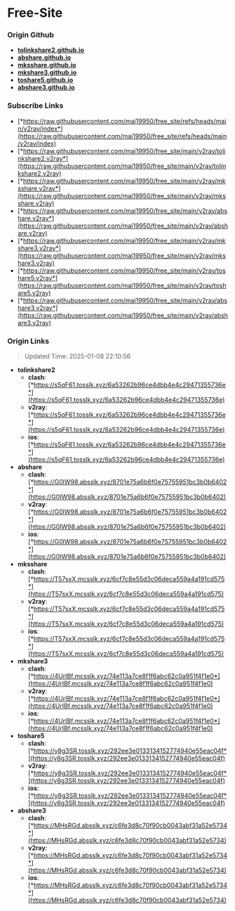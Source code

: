 # Free-Site

### Origin Github

- [**tolinkshare2.github.io**](https://github.com/tolinkshare2/tolinkshare2.github.io)
- [**abshare.github.io**](https://github.com/abshare/abshare.github.io)
- [**mksshare.github.io**](https://github.com/mksshare/mksshare.github.io)
- [**mkshare3.github.io**](https://github.com/mkshare3/mkshare3.github.io)
- [**toshare5.github.io**](https://github.com/toshare5/toshare5.github.io)
- [**abshare3.github.io**](https://github.com/abshare3/abshare3.github.io)

### Subscribe Links

- [*https://raw.githubusercontent.com/mai19950/free_site/refs/heads/main/v2ray/index*](https://raw.githubusercontent.com/mai19950/free_site/refs/heads/main/v2ray/index)
- [*https://raw.githubusercontent.com/mai19950/free_site/main/v2ray/tolinkshare2.v2ray*](https://raw.githubusercontent.com/mai19950/free_site/main/v2ray/tolinkshare2.v2ray)
- [*https://raw.githubusercontent.com/mai19950/free_site/main/v2ray/mksshare.v2ray*](https://raw.githubusercontent.com/mai19950/free_site/main/v2ray/mksshare.v2ray)
- [*https://raw.githubusercontent.com/mai19950/free_site/main/v2ray/abshare.v2ray*](https://raw.githubusercontent.com/mai19950/free_site/main/v2ray/abshare.v2ray)
- [*https://raw.githubusercontent.com/mai19950/free_site/main/v2ray/mkshare3.v2ray*](https://raw.githubusercontent.com/mai19950/free_site/main/v2ray/mkshare3.v2ray)
- [*https://raw.githubusercontent.com/mai19950/free_site/main/v2ray/toshare5.v2ray*](https://raw.githubusercontent.com/mai19950/free_site/main/v2ray/toshare5.v2ray)
- [*https://raw.githubusercontent.com/mai19950/free_site/main/v2ray/abshare3.v2ray*](https://raw.githubusercontent.com/mai19950/free_site/main/v2ray/abshare3.v2ray)

### Origin Links

> Updated Time: 2025-01-08 22:10:56

- **tolinkshare2**
  - **clash**: [*https://s5qF61.tosslk.xyz/6a53262b96ce4dbb4e4c29471355736e*](https://s5qF61.tosslk.xyz/6a53262b96ce4dbb4e4c29471355736e)
  - **v2ray**: [*https://s5qF61.tosslk.xyz/6a53262b96ce4dbb4e4c29471355736e*](https://s5qF61.tosslk.xyz/6a53262b96ce4dbb4e4c29471355736e)
  - **ios**: [*https://s5qF61.tosslk.xyz/6a53262b96ce4dbb4e4c29471355736e*](https://s5qF61.tosslk.xyz/6a53262b96ce4dbb4e4c29471355736e)
- **abshare**
  - **clash**: [*https://G0IW98.absslk.xyz/8701e75a6b6f0e75755951bc3b0b6402*](https://G0IW98.absslk.xyz/8701e75a6b6f0e75755951bc3b0b6402)
  - **v2ray**: [*https://G0IW98.absslk.xyz/8701e75a6b6f0e75755951bc3b0b6402*](https://G0IW98.absslk.xyz/8701e75a6b6f0e75755951bc3b0b6402)
  - **ios**: [*https://G0IW98.absslk.xyz/8701e75a6b6f0e75755951bc3b0b6402*](https://G0IW98.absslk.xyz/8701e75a6b6f0e75755951bc3b0b6402)
- **mksshare**
  - **clash**: [*https://T57sxX.mcsslk.xyz/6cf7c8e55d3c06deca559a4a191cd575*](https://T57sxX.mcsslk.xyz/6cf7c8e55d3c06deca559a4a191cd575)
  - **v2ray**: [*https://T57sxX.mcsslk.xyz/6cf7c8e55d3c06deca559a4a191cd575*](https://T57sxX.mcsslk.xyz/6cf7c8e55d3c06deca559a4a191cd575)
  - **ios**: [*https://T57sxX.mcsslk.xyz/6cf7c8e55d3c06deca559a4a191cd575*](https://T57sxX.mcsslk.xyz/6cf7c8e55d3c06deca559a4a191cd575)
- **mkshare3**
  - **clash**: [*https://4UrIBf.mcsslk.xyz/74e113a7ce8f1f6abc62c0a951f4f1e0*](https://4UrIBf.mcsslk.xyz/74e113a7ce8f1f6abc62c0a951f4f1e0)
  - **v2ray**: [*https://4UrIBf.mcsslk.xyz/74e113a7ce8f1f6abc62c0a951f4f1e0*](https://4UrIBf.mcsslk.xyz/74e113a7ce8f1f6abc62c0a951f4f1e0)
  - **ios**: [*https://4UrIBf.mcsslk.xyz/74e113a7ce8f1f6abc62c0a951f4f1e0*](https://4UrIBf.mcsslk.xyz/74e113a7ce8f1f6abc62c0a951f4f1e0)
- **toshare5**
  - **clash**: [*https://y8g3SR.tosslk.xyz/292ee3e0133134152774940e55eac04f*](https://y8g3SR.tosslk.xyz/292ee3e0133134152774940e55eac04f)
  - **v2ray**: [*https://y8g3SR.tosslk.xyz/292ee3e0133134152774940e55eac04f*](https://y8g3SR.tosslk.xyz/292ee3e0133134152774940e55eac04f)
  - **ios**: [*https://y8g3SR.tosslk.xyz/292ee3e0133134152774940e55eac04f*](https://y8g3SR.tosslk.xyz/292ee3e0133134152774940e55eac04f)
- **abshare3**
  - **clash**: [*https://MHsRGd.absslk.xyz/c6fe3d8c70f90cb0043abf31a52e5734*](https://MHsRGd.absslk.xyz/c6fe3d8c70f90cb0043abf31a52e5734)
  - **v2ray**: [*https://MHsRGd.absslk.xyz/c6fe3d8c70f90cb0043abf31a52e5734*](https://MHsRGd.absslk.xyz/c6fe3d8c70f90cb0043abf31a52e5734)
  - **ios**: [*https://MHsRGd.absslk.xyz/c6fe3d8c70f90cb0043abf31a52e5734*](https://MHsRGd.absslk.xyz/c6fe3d8c70f90cb0043abf31a52e5734)
